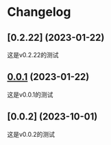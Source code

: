 # Changelog



## [0.2.22] (2023-01-22)
这是v0.2.22的测试

## [0.0.1] (2023-01-22)
这是v0.0.1的测试

## [0.0.2] (2023-10-01)
这是v0.0.2的测试

[0.0.1]: https://github.com/soft-cute/test/releases/tag/v0.0.1